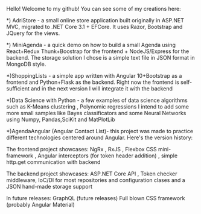 Hello! Welcome to my github! You can see some of my creations here:

*) AdriStore - a small online store application built originally in ASP.NET MVC, migrated to .NET Core 3.1 + EFCore. It uses Razor, Bootstrap and JQuery for the views.

*) MiniAgenda - a quick demo on how to build a small Agenda using React+Redux Thunk+Boostrap for the frontend + NodeJS/Express for the backend. 
The storage solution I chose is a simple text file in JSON format in MongoDB style.

*)ShoppingLists - a simple app written with Angular 10+Bootstrap as a frontend and Python+Flask as the backend. Right now the frontend is self-sufficient and in the next version I will integrate it with the backend

*)Data Science with Python - a few examples of data science algorithms such as K-Means clustering , Polynomic regressions
I intend to add some more small samples like Bayes classificators and some Neural Networks using Numpy, Pandas,SciKit and MatPlotLib

*)AgendaAngular (Angular Contact List)- this project was made to practice different technologies centered around Angular. Here's the version history:

The frontend project showcases:
NgRx , RxJS , Flexbox CSS mini-framework , Angular interceptors (for token header addition) , simple http.get communication with backend

The backend project showcases:
ASP.NET Core API , Token checker middleware, IoC/DI for most repositories and configuration clases and a JSON hand-made storage support

In future releases:
GraphQL (future releases)
Full blown CSS framework (probably Angular Material)


